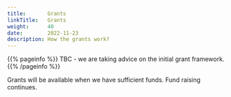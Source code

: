 ```yaml
---
title:       Grants
linkTitle:   Grants
weight:      40
date:        2022-11-23
description: How the grants work?
---
```


{{% pageinfo %}}
TBC - we are taking advice on the initial grant framework.
{{% /pageinfo %}}

Grants will be available when we have sufficient funds. Fund raising continues.
